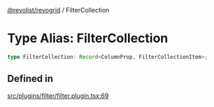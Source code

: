 [@revolist/revogrid](README.md) / FilterCollection

# Type Alias: FilterCollection

```ts
type FilterCollection: Record<ColumnProp, FilterCollectionItem>;
```

## Defined in

[src/plugins/filter/filter.plugin.tsx:69](https://github.com/revolist/revogrid/blob/3fee8276dedac5f7aa7fa43a0495db32609daeca/src/plugins/filter/filter.plugin.tsx#L69)
